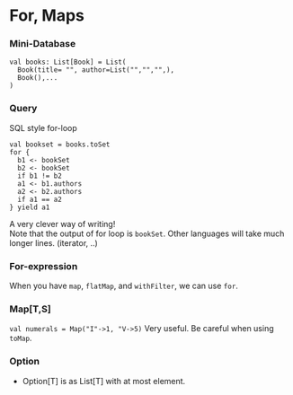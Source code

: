 # For, Maps

### Mini-Database
```
val books: List[Book] = List(
  Book(title= "", author=List("","","",),
  Book(),...
)
```

### Query
SQL style for-loop
```
val bookset = books.toSet
for {
  b1 <- bookSet
  b2 <- bookSet
  if b1 != b2
  a1 <- b1.authors
  a2 <- b2.authors
  if a1 == a2
} yield a1
```
A very clever way of writing!  
Note that the output of for loop is `bookSet`.
Other languages will take much longer lines. (iterator, ..)

### For-expression
When you have `map`, `flatMap`, and `withFilter`, we can use `for`.

### Map[T,S]
```val numerals = Map("I"->1, "V->5)```
Very useful.
Be careful when using `toMap`.

### Option
- Option[T] is as List[T] with at most element.
